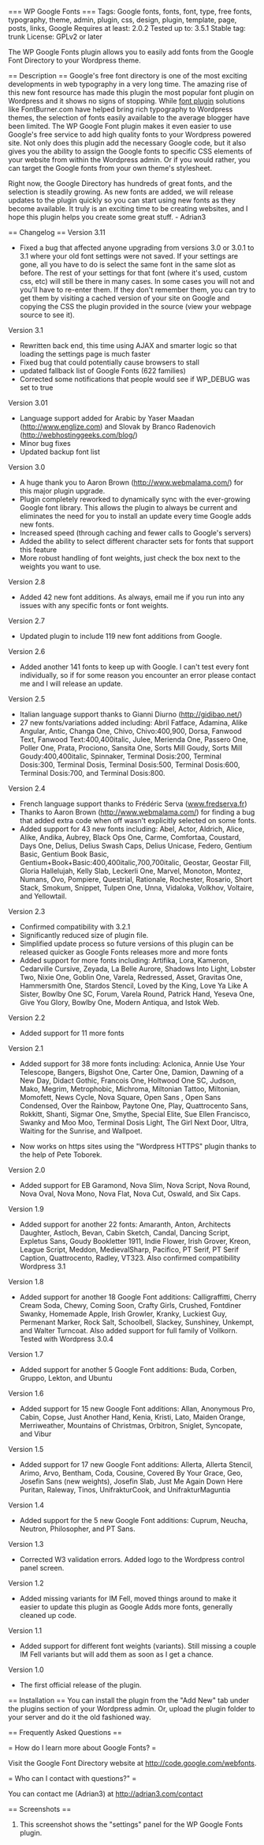 === WP Google Fonts ===
Tags: Google fonts, fonts, font, type, free fonts, typography, theme, admin, plugin, css, design, plugin, template, page, posts, links, Google
Requires at least: 2.0.2
Tested up to: 3.5.1
Stable tag: trunk
License: GPLv2 or later

The WP Google Fonts plugin allows you to easily add fonts from the Google Font Directory to your Wordpress theme. 

== Description ==
Google's free font directory is one of the most exciting developments in web typography in a very long time. The amazing rise of this new font resource has made this plugin the most popular font plugin on Wordpress and it shows no signs of stopping. While <a href="http://www.fontburner.com/the-font-burner-wordpress-plugin/">font plugin</a> solutions like FontBurner.com have helped bring rich typography to Wordpress themes, the selection of fonts easily available to the average blogger have been limited. The WP Google Font plugin makes it even easier to use Google's free service to add high quality fonts to your Wordpress powered site. Not only does this plugin add the necessary Google code, but it also gives you the ability to assign the Google fonts to specific CSS elements of your website from within the Wordpress admin. Or if you would rather, you can target the Google fonts from your own theme's stylesheet.

Right now, the Google Directory has hundreds of great fonts, and the selection is steadily growing. As new fonts are added, we will release updates to the plugin quickly so you can start using new fonts as they become available. It truly is an exciting time to be creating websites, and I hope this plugin helps you create some great stuff. - Adrian3

== Changelog ==
Version 3.11
- Fixed a bug that affected anyone upgrading from versions 3.0 or 3.0.1 to 3.1 where your old font settings were not saved. If your settings are gone, all you have to do is select the same font in the same slot as before. The rest of your settings for that font (where it's used, custom css, etc) will still be there in many cases. In some cases you will not and you'll have to re-enter them. If they don't remember them, you can try to get them by visiting a cached version of your site on Google and copying the CSS the plugin provided in the source (view your webpage source to see it).

Version 3.1
- Rewritten back end, this time using AJAX and smarter logic so that loading the settings page is much faster 
- Fixed bug that could potentially cause browsers to stall
- updated fallback list of Google Fonts (622 families)
- Corrected some notifications that people would see if WP_DEBUG was set to true

Version 3.01
- Language support added for Arabic by Yaser Maadan (http://www.englize.com) and Slovak by Branco Radenovich (http://webhostinggeeks.com/blog/)
- Minor bug fixes
- Updated backup font list

Version 3.0
- A huge thank you to Aaron Brown (http://www.webmalama.com/) for this major plugin upgrade.
- Plugin completely reworked to dynamically sync with the ever-growing Google font library. This allows the plugin to always be current and eliminates the need for you to install an update every time Google adds new fonts.
- Increased speed (through caching and fewer calls to Google's servers)
- Added the ability to select different character sets for fonts that support this feature
- More robust handling of font weights, just check the box next to the weights you want to use.

Version 2.8
- Added 42 new font additions. As always, email me if you run into any issues with any specific fonts or font weights.

Version 2.7
- Updated plugin to include 119 new font additions from Google. 

Version 2.6
- Added another 141 fonts to keep up with Google. I can't test every font individually, so if for some reason you encounter an error please contact me and I will release an update.

Version 2.5
- Italian language support thanks to Gianni Diurno (http://gidibao.net/)
- 27 new fonts/variations added including: Abril Fatface, Adamina, Alike Angular, Antic, Changa One, Chivo, Chivo:400,900, Dorsa, Fanwood Text, Fanwood Text:400,400italic, Julee, Merienda One, Passero One, Poller One, Prata, Prociono, Sansita One, Sorts Mill Goudy, Sorts Mill Goudy:400,400italic, Spinnaker, Terminal Dosis:200, Terminal Dosis:300, Terminal Dosis, Terminal Dosis:500, Terminal Dosis:600, Terminal Dosis:700, and Terminal Dosis:800.

Version 2.4
- French language support thanks to Frédéric Serva (www.fredserva.fr)
- Thanks to Aaron Brown (http://www.webmalama.com/) for finding a bug that added extra code when off wasn't explicitly selected on some fonts. 
- Added support for 43 new fonts including: Abel, Actor, Aldrich, Alice, Alike, Andika, Aubrey, Black Ops One, Carme, Comfortaa, Coustard, Days One, Delius, Delius Swash Caps, Delius Unicase, Federo, Gentium Basic, Gentium Book Basic, Gentium+Book+Basic:400,400italic,700,700italic, Geostar, Geostar Fill, Gloria Hallelujah, Kelly Slab, Leckerli One, Marvel, Monoton, Montez, Numans, Ovo, Pompiere, Questrial, Rationale, Rochester, Rosario, Short Stack, Smokum, Snippet, Tulpen One, Unna, Vidaloka, Volkhov, Voltaire, and Yellowtail.

Version 2.3
- Confirmed compatibility with 3.2.1
- Significantly reduced size of plugin file. 
- Simplified update process so future versions of this plugin can be released quicker as Google Fonts releases more and more fonts
- Added support for more fonts including: Artifika, Lora, Kameron, Cedarville Cursive, Zeyada, La Belle Aurore, Shadows Into Light, Lobster Two, Nixie One, Goblin One, Varela, Redressed, Asset, Gravitas One, Hammersmith One, Stardos Stencil, Loved by the King, Love Ya Like A Sister, Bowlby One SC, Forum, Varela Round, Patrick Hand, Yeseva One, Give You Glory, Bowlby One, Modern Antiqua, and Istok Web.

Version 2.2
- Added support for 11 more fonts

Version 2.1
- Added support for 38 more fonts including: Aclonica, Annie Use Your Telescope, Bangers, Bigshot One, Carter One, Damion, Dawning of a New Day, Didact Gothic, Francois One, Holtwood One SC, Judson, Mako, Megrim, Metrophobic, Michroma, Miltonian Tattoo, Miltonian, Momofett, News Cycle, Nova Square, Open Sans , Open Sans Condensed, Over the Rainbow, Paytone One, Play, Quattrocento Sans, Rokkitt, Shanti, Sigmar One, Smythe, Special Elite, Sue Ellen Francisco, Swanky and Moo Moo, Terminal Dosis Light, The Girl Next Door, Ultra, Waiting for the Sunrise, and Wallpoet.

- Now works on https sites using the "Wordpress HTTPS" plugin thanks to the help of Pete Toborek.

Version 2.0
- Added support for EB Garamond, Nova Slim, Nova Script, Nova Round, Nova Oval, Nova Mono, Nova Flat, Nova Cut, Oswald, and Six Caps.

Version 1.9
- Added support for another 22 fonts: Amaranth, Anton, Architects Daughter, Astloch, Bevan, Cabin Sketch, Candal, Dancing Script, Expletus Sans, Goudy Bookletter 1911, Indie Flower, Irish Grover, Kreon, League Script, Meddon, MedievalSharp, Pacifico, PT Serif, PT Serif Caption, Quattrocento, Radley, VT323. Also confirmed compatibility Wordpress 3.1

Version 1.8
- Added support for another 18 Google Font additions: Calligraffitti, Cherry Cream Soda, Chewy, Coming Soon, Crafty Girls, Crushed, Fontdiner Swanky, Homemade Apple, Irish Growler, Kranky, Luckiest Guy, Permenant Marker, Rock Salt, Schoolbell, Slackey, Sunshiney, Unkempt, and Walter Turncoat. Also added support for full family of Vollkorn. Tested with Wordpress 3.0.4

Version 1.7
- Added support for another 5 Google Font additions: Buda, Corben, Gruppo, Lekton, and Ubuntu


Version 1.6
- Added support for 15 new Google Font additions: Allan, Anonymous Pro, Cabin, Copse, Just Another Hand, Kenia, Kristi, Lato, Maiden Orange, Merriweather, Mountains of Christmas, Orbitron, Sniglet, Syncopate, and Vibur

Version 1.5
- Added support for 17 new Google Font additions: Allerta, Allerta Stencil, Arimo, Arvo, Bentham, Coda, Cousine, Covered By Your Grace, Geo, Josefin Sans (new weights), Josefin Slab, Just Me Again Down Here
Puritan, Raleway, Tinos, UnifrakturCook, and UnifrakturMaguntia

Version 1.4 
- Added support for the 5 new Google Font additions: Cuprum, Neucha, Neutron, Philosopher, and PT Sans. 

Version 1.3 
- Corrected W3 validation errors. Added logo to the Wordpress control panel screen. 

Version 1.2 
- Added missing variants for IM Fell, moved things around to make it easier to update this plugin as Google Adds more fonts, generally cleaned up code.

Version 1.1
- Added support for different font weights (variants). Still missing a couple IM Fell variants but will add them as soon as I get a chance.

Version 1.0
- The first official release of the plugin.


== Installation ==
You can install the plugin from the "Add New" tab under the plugins section of your Wordpress admin. Or, upload the plugin folder to your server and do it the old fashioned way.


== Frequently Asked Questions ==

= How do I learn more about Google Fonts? =

Visit the Google Font Directory website at http://code.google.com/webfonts.

= Who can I contact with questions?" =

You can contact me (Adrian3) at http://adrian3.com/contact


== Screenshots ==
1. This screenshot shows the "settings" panel for the WP Google Fonts plugin.
